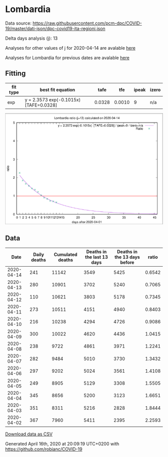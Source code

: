 # Lombardia

Data source: https://raw.githubusercontent.com/pcm-dpc/COVID-19/master/dati-json/dpc-covid19-ita-regioni.json

Delta days analysis (j): 13

Analyses for other values of j for 2020-04-14 are avalable [here](../2020-04-14/README.md)

Analyses for Lombardia for previous dates are avalable [here](../README.md)

## Fitting 
|fit type|best fit equation|tafe|tfe|ipeak|izero|
|-------|-----|--------|------|---|---|
|exp|y = 2.3573 exp(-0.1015x)  [TAFE=0.0328]|0.0328|0.0010|9|n/a|

![Plot](COVID-19_lombardia_j13_2020-04-14.png)

## Data
|Date|Daily deaths|Cumulated deaths|Deaths in the last 13 days|Deaths in the 13 days before|ratio|
|----|----------|-----------|-------|--------------------|-----|
|2020-04-14|241|11142|3549|5425|0.6542|
|2020-04-13|280|10901|3702|5240|0.7065|
|2020-04-12|110|10621|3803|5178|0.7345|
|2020-04-11|273|10511|4151|4940|0.8403|
|2020-04-10|216|10238|4294|4726|0.9086|
|2020-04-09|300|10022|4620|4436|1.0415|
|2020-04-08|238|9722|4861|3971|1.2241|
|2020-04-07|282|9484|5010|3730|1.3432|
|2020-04-06|297|9202|5024|3561|1.4108|
|2020-04-05|249|8905|5129|3308|1.5505|
|2020-04-04|345|8656|5200|3123|1.6651|
|2020-04-03|351|8311|5216|2828|1.8444|
|2020-04-02|367|7960|5411|2395|2.2593|

[Download data as CSV](COVID-19_lombardia_j13_2020-04-14.csv)

Generated April 16th, 2020 at 20:09:19 UTC+0200 with https://github.com/robianc/COVID-19
